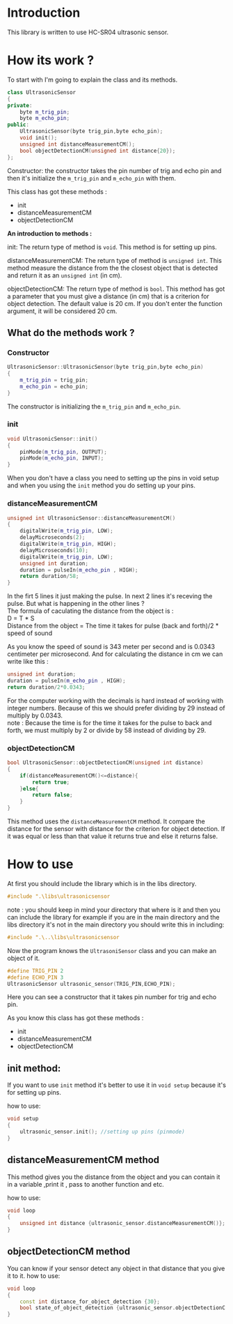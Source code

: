 # Introduction

This library is written to use HC-SR04 ultrasonic sensor.   

# How its work ?
To start with I'm going to explain the class and its methods.

```cpp
class UltrasonicSensor
{
private:
    byte m_trig_pin;
    byte m_echo_pin;
public:
    UltrasonicSensor(byte trig_pin,byte echo_pin);
    void init();
    unsigned int distanceMeasurementCM();
    bool objectDetectionCM(unsigned int distance{20});
};
```

Constructor: the constructor takes the pin number of trig and echo pin and then it's initialize the `m_trig_pin` and `m_echo_pin` with them. 

This class has got these methods :
+ init
+ distanceMeasurementCM
+ objectDetectionCM

**An introduction to methods :** 

init: The return type of method is `void`. This method is for setting up pins.

distanceMeasurementCM: The return type of method is `unsigned int`. This method measure the distance from the the closest object that is detected and return it as an `unsigned int` (in cm).

objectDetectionCM:  The return type of method is `bool`. This method has got a parameter that you must give a distance (in cm) that is a criterion for object detection. The default value is 20 cm. If you don't enter the function argument, it will be considered 20 cm.

## What do the methods work ?

### Constructor

```cpp
UltrasonicSensor::UltrasonicSensor(byte trig_pin,byte echo_pin)
{
    m_trig_pin = trig_pin;
    m_echo_pin = echo_pin;
}
```
The constructor is initializing the `m_trig_pin` and `m_echo_pin`.

### init

```cpp
void UltrasonicSensor::init()
{
    pinMode(m_trig_pin, OUTPUT);
    pinMode(m_echo_pin, INPUT);
}
```
When you don't have a class you need to setting up the pins in void setup and when you using the `init` method you do setting up your pins.

### distanceMeasurementCM

```cpp
unsigned int UltrasonicSensor::distanceMeasurementCM()
{
    digitalWrite(m_trig_pin, LOW);
    delayMicroseconds(2);
    digitalWrite(m_trig_pin, HIGH);
    delayMicroseconds(10);
    digitalWrite(m_trig_pin, LOW);
    unsigned int duration;
    duration = pulseIn(m_echo_pin , HIGH);
    return duration/58;
}
```

In the firt 5 lines it just making the pulse. In next 2 lines it's receving the pulse. But what is happening in the other lines ?   
The formula of caculating the distance from the object is :   
D = T * S   
Distance from the object = The time it takes for pulse (back and forth)/2 * speed of sound  

As you know the speed of sound is 343 meter per second and is 0.0343 centimeter per microsecond. And for calculating the distance in cm we can write like this :   

```cpp
unsigned int duration;
duration = pulseIn(m_echo_pin , HIGH);
return duration/2*0.0343;
```

For the computer working with the decimals is hard instead of working with integer numbers. Because of this we should prefer dividing by 29 instead of multiply by 0.0343.   
note : Because the time is for the time it takes for the pulse to back and forth, we must multiply by 2 or divide by 58 instead of dividing by 29.

### objectDetectionCM

```cpp
bool UltrasonicSensor::objectDetectionCM(unsigned int distance)
{
    if(distanceMeasurementCM()<=distance){
        return true;
    }else{
        return false;
    }
}
```
This method uses the `distanceMeasurementCM` method. It compare the distance for the sensor with distance for the criterion for object detection. If it was equal or less than that value it returns true and else it returns false.

# How to use
At first you should include the library which is in the libs directory.

```ino
#include ".\libs\ultrasonicsensor
```
note : you should keep in mind your directory that where is it and then you can include the library for example if you are in the main directory and the libs directory it's not in the main directory you should write this in including:

```ino
#include ".\..\libs\ultrasonicsensor
```

Now the program knows the `UltrasoniSensor` class and you can make an object of it.

```ino
#define TRIG_PIN 2
#define ECHO_PIN 3
UltrasonicSensor ultrasonic_sensor(TRIG_PIN,ECHO_PIN);
```
Here you can see a constructor that it takes pin number for trig and echo pin.

As you know this class has got these methods :
+ init
+ distanceMeasurementCM
+ objectDetectionCM

## init method:

If you want to use `init` method it's better to use it in `void setup` because it's for setting up pins.

how to use:

```ino
void setup
{
    ultrasonic_sensor.init(); //setting up pins (pinmode)
}
```

## distanceMeasurementCM method

This method gives you the distance from the object and you can contain it in a variable ,print it , pass to another function and etc. 

how to use:

```ino 
void loop
{
    unsigned int distance {ultrasonic_sensor.distanceMeasurementCM()};
}
```

## objectDetectionCM method

You can know if your sensor detect any object in that distance that you give it to it.
how to use:

```ino
void loop
{
    const int distance_for_object_detection {30};
    bool state_of_object_detection {ultrasonic_sensor.objectDetectionC  (distance_for_object_detection)};
}
```

